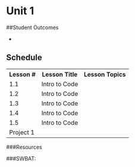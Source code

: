 # Unit 1

##Student Outcomes
<ul>
    <li></li>
</ul>

## Schedule

<table>
    <tr>
        <th>Lesson #</th>
        <th>Lesson Title</th>
        <th>Lesson Topics</th>
    </tr>
    <tr>
        <td>1.1</td>
        <td>Intro to Code</td>
        <td></td>
    </tr>
    <tr>
        <td>1.2</td>
        <td>Intro to Code</td>
        <td></td>
    </tr>
    <tr>
        <td>1.3</td>
        <td>Intro to Code</td>
        <td></td>
    </tr>
    <tr>
        <td>1.4</td>
        <td>Intro to Code</td>
        <td></td>
    </tr>
    <tr>
        <td>1.5</td>
        <td>Intro to Code</td>
        <td></td>
    </tr>
    <tr>
        <td>Project 1</td>
        <td></td>
        <td></td>
    </tr>
</table>

###Resources

###SWBAT:
